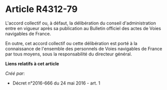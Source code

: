 # Article R4312-79

L'accord collectif ou, à défaut, la délibération du conseil d'administration entre en vigueur après sa publication au
Bulletin officiel des actes de Voies navigables de France. 

En outre, cet accord collectif ou cette délibération est porté à la connaissance de l'ensemble des personnels de Voies
navigables de France par tous moyens, sous la responsabilité du directeur général.

**Liens relatifs à cet article**

_Créé par_:

  - Décret n°2016-666 du 24 mai 2016 - art. 1
